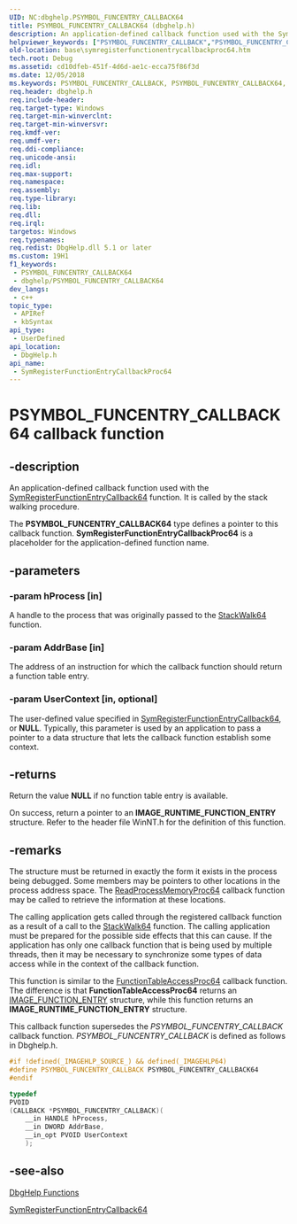 ```yaml
---
UID: NC:dbghelp.PSYMBOL_FUNCENTRY_CALLBACK64
title: PSYMBOL_FUNCENTRY_CALLBACK64 (dbghelp.h)
description: An application-defined callback function used with the SymRegisterFunctionEntryCallback64 function. It is called by the stack walking procedure.S
helpviewer_keywords: ["PSYMBOL_FUNCENTRY_CALLBACK","PSYMBOL_FUNCENTRY_CALLBACK64","SymRegisterFunctionEntryCallbackProc64","SymRegisterFunctionEntryCallbackProc64 callback","SymRegisterFunctionEntryCallbackProc64 callback function","_win32_symregisterfunctionentrycallbackproc64","base.symregisterfunctionentrycallbackproc64","dbghelp/SymRegisterFunctionEntryCallbackProc64"]
old-location: base\symregisterfunctionentrycallbackproc64.htm
tech.root: Debug
ms.assetid: cd10dfeb-451f-4d6d-ae1c-ecca75f86f3d
ms.date: 12/05/2018
ms.keywords: PSYMBOL_FUNCENTRY_CALLBACK, PSYMBOL_FUNCENTRY_CALLBACK64, SymRegisterFunctionEntryCallbackProc64, SymRegisterFunctionEntryCallbackProc64 callback, SymRegisterFunctionEntryCallbackProc64 callback function, _win32_symregisterfunctionentrycallbackproc64, base.symregisterfunctionentrycallbackproc64, dbghelp/SymRegisterFunctionEntryCallbackProc64
req.header: dbghelp.h
req.include-header: 
req.target-type: Windows
req.target-min-winverclnt: 
req.target-min-winversvr: 
req.kmdf-ver: 
req.umdf-ver: 
req.ddi-compliance: 
req.unicode-ansi: 
req.idl: 
req.max-support: 
req.namespace: 
req.assembly: 
req.type-library: 
req.lib: 
req.dll: 
req.irql: 
targetos: Windows
req.typenames: 
req.redist: DbgHelp.dll 5.1 or later
ms.custom: 19H1
f1_keywords:
 - PSYMBOL_FUNCENTRY_CALLBACK64
 - dbghelp/PSYMBOL_FUNCENTRY_CALLBACK64
dev_langs:
 - c++
topic_type:
 - APIRef
 - kbSyntax
api_type:
 - UserDefined
api_location:
 - DbgHelp.h
api_name:
 - SymRegisterFunctionEntryCallbackProc64
---
```


# PSYMBOL_FUNCENTRY_CALLBACK64 callback function


## -description

An application-defined callback function used with the 
<a href="/windows/desktop/api/dbghelp/nf-dbghelp-symregisterfunctionentrycallback">SymRegisterFunctionEntryCallback64</a> function. It is called by the stack walking procedure.

The <b>PSYMBOL_FUNCENTRY_CALLBACK64</b> type defines a pointer to this callback function. 
<b>SymRegisterFunctionEntryCallbackProc64</b> is a placeholder for the application-defined function name.

## -parameters

### -param hProcess [in]

A handle to the process that was originally passed to the 
<a href="/windows/desktop/api/dbghelp/nf-dbghelp-stackwalk">StackWalk64</a> function.

### -param AddrBase [in]

The address of an instruction for which the callback function should return a function table entry.

### -param UserContext [in, optional]

The user-defined value specified in 
<a href="/windows/desktop/api/dbghelp/nf-dbghelp-symregisterfunctionentrycallback">SymRegisterFunctionEntryCallback64</a>, or <b>NULL</b>. Typically, this parameter is used by an application to pass a pointer to a data structure that lets the callback function establish some context.

## -returns

Return the value <b>NULL</b> if no function table entry is available.

On success, return a pointer to an <b>IMAGE_RUNTIME_FUNCTION_ENTRY</b> structure. Refer to the header file WinNT.h for the definition of this function.

## -remarks

The structure must be returned in exactly the form it exists in the process being debugged. Some members may be pointers to other locations in the process address space. The 
<a href="/windows/desktop/api/dbghelp/nc-dbghelp-pread_process_memory_routine">ReadProcessMemoryProc64</a> callback function may be called to retrieve the information at these locations.

The calling application gets called through the registered callback function as a result of a call to the 
<a href="/windows/desktop/api/dbghelp/nf-dbghelp-stackwalk">StackWalk64</a> function. The calling application must be prepared for the possible side effects that this can cause. If the application has only one callback function that is being used by multiple threads, then it may be necessary to synchronize some types of data access while in the context of the callback function.

This function is similar to the 
<a href="/windows/desktop/api/dbghelp/nc-dbghelp-pfunction_table_access_routine">FunctionTableAccessProc64</a> callback function. The difference is that 
<b>FunctionTableAccessProc64</b> returns an 
<a href="/windows/desktop/api/winnt/ns-winnt-image_function_entry">IMAGE_FUNCTION_ENTRY</a> structure, while this function returns an <b>IMAGE_RUNTIME_FUNCTION_ENTRY</b> structure.

This callback function supersedes the <i>PSYMBOL_FUNCENTRY_CALLBACK</i> callback function.  <i>PSYMBOL_FUNCENTRY_CALLBACK</i> is defined as follows in Dbghelp.h.


```cpp
#if !defined(_IMAGEHLP_SOURCE_) && defined(_IMAGEHLP64)
#define PSYMBOL_FUNCENTRY_CALLBACK PSYMBOL_FUNCENTRY_CALLBACK64
#endif

typedef
PVOID
(CALLBACK *PSYMBOL_FUNCENTRY_CALLBACK)(
    __in HANDLE hProcess,
    __in DWORD AddrBase,
    __in_opt PVOID UserContext
    );
```

## -see-also

<a href="/windows/desktop/Debug/dbghelp-functions">DbgHelp Functions</a>



<a href="/windows/desktop/api/dbghelp/nf-dbghelp-symregisterfunctionentrycallback">SymRegisterFunctionEntryCallback64</a>

